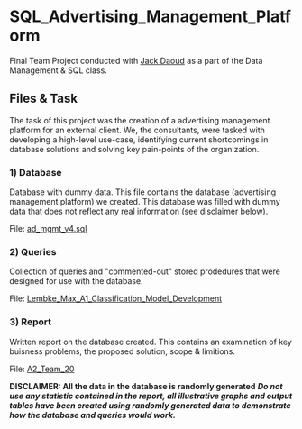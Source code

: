 # SQL_Advertising_Management_Platform
Final Team Project conducted with [Jack Daoud](https://github.com/JackDaoud) as a part of the Data Management & SQL class. 

## Files & Task
The task of this project was the creation of a advertising management platform for an external client. We, the consultants, were tasked with developing a high-level use-case, identifying current shortcomings in database solutions and solving key pain-points of the organization. 

### 1) Database 
Database with dummy data. This file contains the database (advertising management platform) we created. This database was filled with dummy data that does not reflect any real information (see disclaimer below).  

File: [ad_mgmt_v4.sql](https://github.com/maxlembke/SQL_Advertising_Management_Platform/blob/main/ad_mgmt_v4.sql)

### 2) Queries 
Collection of queries and "commented-out" stored prodedures that were designed for use with the database. 

File: [Lembke_Max_A1_Classification_Model_Development](https://github.com/maxlembke/ML_Classification_Apprentice_Chef/blob/main/Lembke_Max_A1_Classification_Model_Development.ipynb)

### 3) Report 
Written report on the database created. This contains an examination of key buisness problems, the proposed solution, scope & limitions. 

File: [A2_Team_20](https://github.com/maxlembke/SQL_Advertising_Management_Platform/blob/main/A2_Team_20.pdf)

**DISCLAIMER: All the data in the database is randomly generated**
***Do not use any statistic contained in the report, all illustrative graphs and output tables have been created using randomly generated data to demonstrate how the database and queries would work.***
